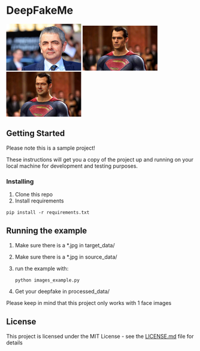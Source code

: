 # DeepFakeMe
<img src="./readme_example/bean.jpg" width="200">
<img src="./readme_example/sup.jpg" width="200">
<img src="./readme_example/sup_modded.jpg" width="200">

## Getting Started
Please note this is a sample project!

These instructions will get you a copy of the project up and running on your local machine for development and testing purposes.


### Installing

1. Clone this repo
2. Install requirements

```
pip install -r requirements.txt
```


## Running the example
1. Make sure there is a *.jpg in target_data/
2. Make sure there is a *.jpg in source_data/ 
3. run the example with:

    ```
    python images_example.py
    ```
4. Get your deepfake in processed_data/


Please keep in mind that this project only works with 1 face images

## License

This project is licensed under the MIT License - see the [LICENSE.md](LICENSE.md) file for details

